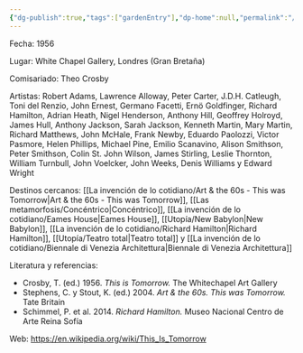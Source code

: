 ```yaml
---
{"dg-publish":true,"tags":["gardenEntry"],"dp-home":null,"permalink":"/Utopía/This is Tomorrow/","dgPassFrontmatter":true,"created":"2025-03-17T23:38:51.000+01:00","updated":"2025-05-12T16:05:36.065+02:00"}
---
```


Fecha: 1956

Lugar: White Chapel Gallery, Londres (Gran Bretaña)

Comisariado: Theo Crosby

Artistas: Robert Adams, Lawrence Alloway, Peter Carter, J.D.H. Catleugh, Toni del Renzio, John Ernest, Germano Facetti, Ernö Goldfinger, Richard Hamilton, Adrian Heath, Nigel Henderson, Anthony Hill, Geoffrey Holroyd, James Hull, Anthony Jackson, Sarah Jackson, Kenneth Martin, Mary Martin, Richard Matthews, John McHale, Frank Newby, Eduardo Paolozzi, Victor Pasmore, Helen Phillips, Michael Pine, Emilio Scanavino, Alison Smithson, Peter Smithson, Colin St. John Wilson, James Stirling, Leslie Thornton, William Turnbull, John Voelcker, John Weeks, Denis Williams y Edward Wright

Destinos cercanos: [[La invención de lo cotidiano/Art & the 60s - This was Tomorrow\|Art & the 60s - This was Tomorrow]], [[Las metamorfosis/Concéntrico\|Concéntrico]], [[La invención de lo cotidiano/Eames House\|Eames House]], [[Utopía/New Babylon\|New Babylon]], [[La invención de lo cotidiano/Richard Hamilton\|Richard Hamilton]], [[Utopía/Teatro total\|Teatro total]] y [[La invención de lo cotidiano/Biennale di Venezia Architettura\|Biennale di Venezia Architettura]]

Literatura y referencias:
- Crosby, T. (ed.) 1956. _This is Tomorrow._ The Whitechapel Art Gallery  
- Stephens, C. y Stout, K. (ed.) 2004. _Art & the 60s. This was Tomorrow._ Tate Britain  
- Schimmel, P. et al. 2014. _Richard Hamilton._ Museo Nacional Centro de Arte Reina Sofía

Web: https://en.wikipedia.org/wiki/This_Is_Tomorrow 
